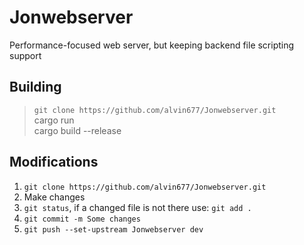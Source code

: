 # Jonwebserver
Performance-focused web server, but keeping backend file scripting support

## Building
> `git clone https://github.com/alvin677/Jonwebserver.git`<br/>
> cargo run<br/>
> cargo build --release

## Modifications
1. `git clone https://github.com/alvin677/Jonwebserver.git`
2. Make changes
3. `git status`, if a changed file is not there use: `git add .`
4. `git commit -m Some changes`
5. `git push --set-upstream Jonwebserver dev`
